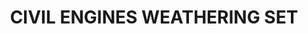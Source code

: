 ---
title: "CIVIL ENGINES WEATHERING SET"
price: "TBA"
desc: "Opis nije dostupan"
img_path: "/assets/img/A.MIG-7146.jpg"
brand: AMMO
available: true
cat: "weathering"
subcat: "WEATHERING SETS"
subsubcat: "SS"
---